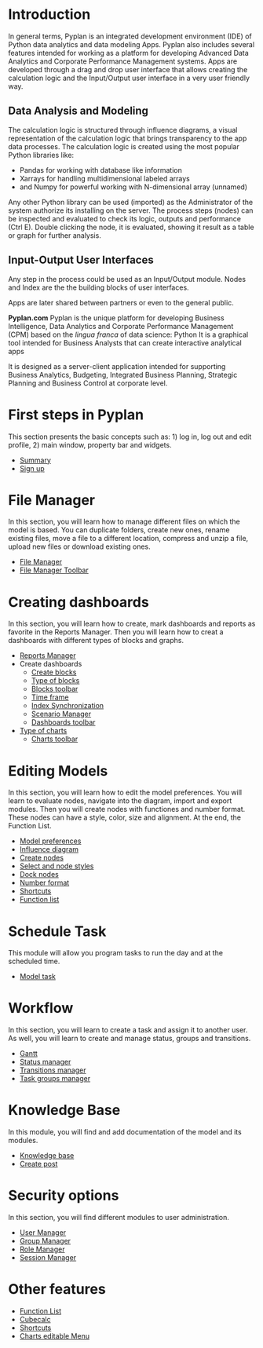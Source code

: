 
# Introduction
In general terms, Pyplan is an integrated development environment (IDE) of Python data analytics and data modeling Apps.
Pyplan also includes several features intended for working as a platform for developing Advanced Data Analytics and Corporate Performance Management systems. 
Apps are developed through a drag and drop user interface that allows creating the calculation logic and the Input/Output user interface in a very user friendly way.
## Data Analysis and Modeling
The calculation logic is structured through influence diagrams, a visual representation of the calculation logic that brings transparency to the app data processes.
The calculation logic is created using the most popular Python libraries like:

 - Pandas for working with database like information 
 - Xarrays for handling multidimensional labeled arrays 
 - and Numpy for powerful working with N-dimensional array (unnamed)

Any other Python library can be used (imported) as the Administrator of the system authorize its installing on the server.
The process steps (nodes) can be inspected and evaluated to check its logic, outputs and performance (Ctrl E).
Double clicking the node, it is evaluated, showing it result as a table or graph for further analysis.

## Input-Output User Interfaces
Any step in the process could be used as an Input/Output module. Nodes and Index are the the building blocks of user interfaces.


Apps are later shared between partners or even to the general public.


**Pyplan.com**
Pyplan is the unique platform for developing Business Intelligence, Data Analytics and Corporate Performance Management (CPM) based on the *lingua franca* of data science: Python
It is a graphical tool intended for Business Analysts that can create interactive analytical apps

It is designed as a server-client application intended for supporting Business Analytics, Budgeting, Integrated Business Planning, Strategic Planning and Business Control at corporate level.

# First steps in Pyplan  
This section presents the basic concepts such as: 1) log in, log out and edit profile, 2) main window, property bar and widgets.

-   [Summary](/Pyplan/1-Introduction/Intro)
-   [Sign up](/Pyplan/1-Introduction/Sign%20up)

# File Manager  
In this section, you will learn how to manage different files on which the model is based. You can duplicate folders, create new ones, rename existing files, move a file to a different location, compress and unzip a file, upload new files or download existing ones.

-   [File Manager](Pyplan/2.%20Model%20Manager/File%20Manager/)
-   [File Manager Toolbar](Pyplan/2.%20Model%20Manager/File%20Manager%20Toolbar/)

# Creating dashboards  
In this section, you will learn how to create, mark dashboards and reports as favorite in the Reports Manager. Then you will learn how to creat a dashboards with different types of blocks and graphs.

-   [Reports Manager](Pyplan/4-Creating%20Dashboards/Report%20Manager/)
-   Create dashboards
    -   [Create blocks](Pyplan/4-Creating%20Dashboards/Create/Create%20Blocks/)
    -   [Type of blocks](Pyplan/4-Creating%20Dashboards/Create/Block%20Types/)
    -   [Blocks toolbar](Pyplan/4-Creating%20Dashboards/Create/Blocks%20Toolbar/)
    -   [Time frame](Pyplan/4-Creating%20Dashboards/Create/Timeframe/)
    -   [Index Synchronization](Pyplan/4-Creating%20Dashboards/Create/Index%20Sync/)
    -   [Scenario Manager](Pyplan/4-Creating%20Dashboards/Create/Scenario%20Manager/)
    -   [Dashboards toolbar](Pyplan/4-Creating%20Dashboards/Create/Dashboard%20Toolbar/)
-   [Type of charts](Pyplan/4-Creating%20Dashboards/Create/Types%20of%20Charts/)
    -   [Charts toolbar](Pyplan/4-Creating%20Dashboards/Create/Charts%20Toolbar/)

# Editing Models  
In this section, you will learn how to edit the model preferences. You will learn to evaluate nodes, navigate into the diagram, import and export modules. Then you will create nodes with functiones and number format. These nodes can have a style, color, size and alignment. At the end, the Function List.  

-   [Model preferences](http://www.cubeplat.com:8081/wiki/en/knowledge-base/model-preferences/)
-   [Influence diagram](http://www.cubeplat.com:8081/wiki/en/knowledge-base/influence-diagram/)
-   [Create nodes](http://www.cubeplat.com:8081/wiki/en/knowledge-base/create-nodes/)
-   [Select and node styles](http://www.cubeplat.com:8081/wiki/en/knowledge-base/select-node-styles/)
-   [Dock nodes](http://www.cubeplat.com:8081/wiki/en/knowledge-base/dock-nodes/)
-   [Number format](http://www.cubeplat.com:8081/wiki/en/knowledge-base/number-format-2/)
-   [Shortcuts](http://www.cubeplat.com:8081/wiki/en/knowledge-base/shortcuts-2/)
-   [Function list](http://www.cubeplat.com:8081/wiki/en/knowledge-base/function-list/)

# Schedule Task  
This module will allow you program tasks to run the day and at the scheduled time.

-   [Model task](http://www.cubeplat.com:8081/wiki/en/knowledge-base/model-tasks/)

# Workflow  
In this section, you will learn to create a task and assign it to another user. As well, you will learn to create and manage status, groups and transitions.

-   [Gantt](http://www.cubeplat.com:8081/wiki/en/knowledge-base/gantt-2/)
-   [Status manager](http://www.cubeplat.com:8081/wiki/en/knowledge-base/status-manager/)
-   [Transitions manager](http://www.cubeplat.com:8081/wiki/en/knowledge-base/transitions-manager/)
-   [Task groups manager](http://www.cubeplat.com:8081/wiki/en/knowledge-base/task-group-manager/)

# Knowledge Base  
In this module, you will find and add documentation of the model and its modules.

-   [Knowledge base](http://www.cubeplat.com:8081/wiki/en/knowledge-base/knowledge-base-2/)
-   [Create post](http://www.cubeplat.com:8081/wiki/en/knowledge-base/new-post/)

# Security options  
In this section, you will find different modules to user administration.

-   [User Manager](http://www.cubeplat.com:8081/wiki/en/knowledge-base/user-manager-2/)
-   [Group Manager](http://www.cubeplat.com:8081/wiki/en/knowledge-base/group-manager-2/)
-   [Role Manager](http://www.cubeplat.com:8081/wiki/en/knowledge-base/role-manager-2/)
-   [Session Manager](http://www.cubeplat.com:8081/wiki/en/knowledge-base/session-manager-2/)

# Other features
-   [Function List](http://www.cubeplat.com:8081/wiki/en/knowledge-base/function-list/)
-   [Cubecalc](http://www.cubeplat.com:8081/wiki/en/knowledge-base/cubecalc-installation-2/)
-   [Shortcuts](http://www.cubeplat.com:8081/wiki/en/knowledge-base/shortcuts-2/)
-   [Charts editable Menu](http://www.cubeplat.com:8081/wiki/en/knowledge-base/charts-editable-menu/)

<!--stackedit_data:
eyJoaXN0b3J5IjpbLTE2NDIyNjE1MjksNTg3MzgxOTA1LC0xOT
c1MTc2MzAzLC02MjkyMzc4MDYsLTk0ODE1NzkxNCw5Mjg3MDgw
NjAsLTM1MTE3NDY5MiwxNjYyNjAyMTkwLDg4Mzc4MzM0NCwxNz
c1MDk0NTI0LDgxMzg0Mzg2NCwtMTY4NDEzMjA4OSwtMTU2NTk4
MjEyMCwtMTM3NTM1NTQ2LDgwMjAxMjIyOCwyMDkxNjkxNjYwLC
01Mzc4NjU0XX0=
-->